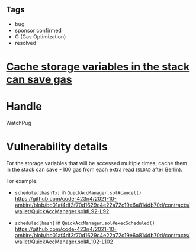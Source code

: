 ## Tags

- bug
- sponsor confirmed
- G (Gas Optimization)
- resolved

# [Cache storage variables in the stack can save gas](https://github.com/code-423n4/2021-10-ambire-findings/issues/30) 

# Handle

WatchPug


# Vulnerability details

For the storage variables that will be accessed multiple times, cache them in the stack can save ~100 gas from each extra read (`SLOAD` after Berlin).

For example:

- `scheduled[hashTx]` in `QuickAccManager.sol#cancel()`
    https://github.com/code-423n4/2021-10-ambire/blob/bc01af4df3f70d1629c4e22a72c19e6a814db70d/contracts/wallet/QuickAccManager.sol#L92-L92

- `scheduled[hash]` in `QuickAccManager.sol#execScheduled()`
    https://github.com/code-423n4/2021-10-ambire/blob/bc01af4df3f70d1629c4e22a72c19e6a814db70d/contracts/wallet/QuickAccManager.sol#L102-L102

